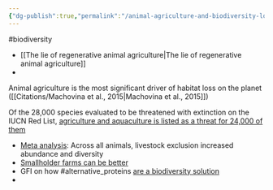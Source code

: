 ```yaml
---
{"dg-publish":true,"permalink":"/animal-agriculture-and-biodiversity-loss/","created":"2024-03-20T12:14:17.000+00:00","updated":"2025-09-28T23:42:44.210+01:00"}
---
```


#biodiversity 

- [[The lie of regenerative animal agriculture\|The lie of regenerative animal agriculture]]
- 

Animal agriculture is the most significant driver of habitat loss on the planet ([[Citations/Machovina et al., 2015\|Machovina et al., 2015]])

Of the 28,000 species evaluated to be threatened with extinction on the IUCN Red List, [agriculture and aquaculture is listed as a threat for 24,000 of them](https://www.pnas.org/doi/10.1073/pnas.1711842115)

- [Meta analysis](https://onlinelibrary.wiley.com/doi/abs/10.1111/ele.13527): Across all animals, livestock exclusion increased abundance and diversity 
- [Smallholder farms can be better](https://www.nature.com/articles/s41893-021-00699-2)
- GFI on how #alternative_proteins [are a biodiversity solution](https://gfi.org/initiatives/biodiversity/?utm_source=reimagining_protein&utm_medium=email&utm_campaign=biodiversity)
- 